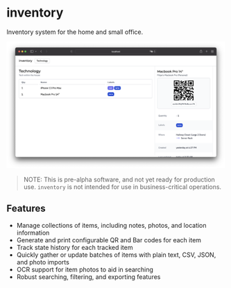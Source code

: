 # inventory

Inventory system for the home and small office.

![](/public/screenshot.png)

> NOTE: This is pre-alpha software, and not yet ready for production use. `inventory` is not intended for use in business-critical operations.

## Features

- Manage collections of items, including notes, photos, and location information
- Generate and print configurable QR and Bar codes for each item
- Track state history for each tracked item
- Quickly gather or update batches of items with plain text, CSV, JSON, and photo imports
- OCR support for item photos to aid in searching
- Robust searching, filtering, and exporting features
